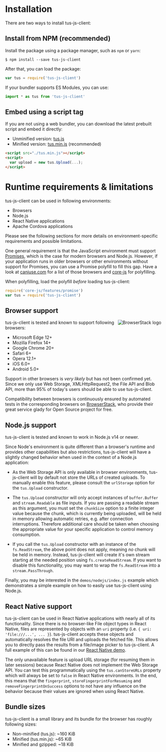 # Installation

There are two ways to install tus-js-client:

## Install from NPM (recommended)

Install the package using a package manager, such as `npm` or `yarn`:

```
$ npm install --save tus-js-client
```

After that, you can load the package:

```js
var tus = require('tus-js-client')
```

If your bundler supports ES Modules, you can use:

```js
import * as tus from 'tus-js-client'
```

## Embed using a script tag

If you are not using a web bundler, you can download the latest prebuilt script and embed it directly:

- Unminified version: [tus.js](https://cdn.jsdelivr.net/npm/tus-js-client@latest/dist/tus.js)
- Minified version: [tus.min.js](https://cdn.jsdelivr.net/npm/tus-js-client@latest/dist/tus.min.js) (recommended)

```html
<script src="./tus.min.js"></script>
<script>
  var upload = new tus.Upload(...);
</script>
```

# Runtime requirements & limitations

tus-js-client can be used in following environments:

- Browsers
- Node.js
- React Native applications
- Apache Cordova applications

Please see the following sections for more details on environment-specific requirements and possible limitations.

One general requirement is that the JavaScript environment must support [Promises](https://developer.mozilla.org/en-US/docs/Web/JavaScript/Guide/Using_promises), which is the case for modern browsers and Node.js. However, if your application runs in older browsers or other environments without support for Promises, you can use a Promise polyfill to fill this gap. Have a look at [caniuse.com](https://caniuse.com/#feat=promises) for a list of those browsers and [core-js](https://github.com/zloirock/core-js#ecmascript-promise) for polyfilling.

When polyfilling, load the polyfill _before_ loading tus-js-client:

```js
require('core-js/features/promise')
var tus = require('tus-js-client')
```

## Browser support

<a href="https://browserstack.com">
  <img alt="BrowserStack logo" src="/docs/browserstack.png" align="right" />
</a>

tus-js-client is tested and known to support following browsers:

- Microsoft Edge 12+
- Mozilla Firefox 14+
- Google Chrome 20+
- Safari 6+
- Opera 12.1+
- iOS 6.0+
- Android 5.0+

Support in other browsers is _very likely_ but has not been confirmed yet.
Since we only use Web Storage, XMLHttpRequest2, the File API and Blob API,
more than 95% of today's users should be able to use tus-js-client.

Compatibility between browsers is continuously ensured by automated tests
in the corresponding browsers on [BrowserStack](https://browserstack.com),
who provide their great service glady for Open Source project for free.

## Node.js support

tus-js-client is tested and known to work in Node.js v14 or newer.

Since Node's environment is quite different than a browser's runtime and
provides other capabilities but also restrictions, tus-js-client will have a
slightly changed behavior when used in the context of a Node.js application:

- As the Web Storage API is only available in browser environments,
  tus-js-client will by default not store the URLs of created uploads. To manually
  enable this feature, please consult the `urlStorage` option for the `tus.Upload`
  constructor.

- The `tus.Upload` constructor will only accept instances of `buffer.Buffer`
  and `stream.Readable` as file inputs. If you are passing a readable stream as
  this argument, you must set the `chunkSize` option to a finite integer value
  because the chunk, which is currently being uploaded, will be held in memory
  allowing automatic retries, e.g. after connection interruptions. Therefore
  additional care should be taken when choosing the appropriate value for your
  specific application to control memory consumption.

- If you call the `tus.Upload` constructor with an instance of the
  `fs.ReadStream`, the above point does not apply, meaning _no_ chunk will be held
  in memory. Instead, tus-js-client will create it's own stream starting at the
  needed position using `fs.createReadStream`. If you want to disable this
  functionality, you may want to wrap the `fs.ReadStream` into a
  `stream.PassThrough`.

Finally, you may be interested in the `demos/nodejs/index.js` example which demonstrates
a simple example on how to easily use tus-js-client using Node.js.

## React Native support

tus-js-client can be used in React Native applications with nearly all of its functionality.
Since there is no browser-like File object types in React Native, files are represented
by objects with an `uri` property (i.e. `{ uri: 'file:///...', ... }`).
tus-js-client accepts these objects and automatically resolves the file URI and
uploads the fetched file.
This allows you to directly pass the results from a file/image picker to
tus-js-client. A full example of this can be found in our
[React Native demo](/demos/reactnative/App.js).

The only unavailable feature is upload URL storage (for resuming them in later
sessions) because React Native does not implement the Web Storage API. You can
test this programmatically using the `tus.canStoreURLs` property which will
always be set to `false` in React Native environments. In the end, this means
that the `fingerprint`, `storeFingerprintForResuming` and `removeFingerprintOnSuccess` options
to not have any influence on the behavior because their values are ignored
when using React Native.

## Bundle sizes

tus-js-client is a small library and its bundle for the browser has roughly following sizes:

- Non-minified (tus.js): ~160 KiB
- Minified (tus.min.js): ~65 KiB
- Minified and gzipped: ~18 KiB
